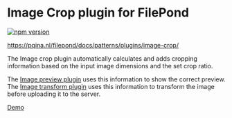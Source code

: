 # Image Crop plugin for FilePond

[![npm version](https://badge.fury.io/js/filepond-plugin-image-crop.svg)](https://badge.fury.io/js/filepond)

https://pqina.nl/filepond/docs/patterns/plugins/image-crop/

The Image crop plugin automatically calculates and adds cropping information based on the input image dimensions and the set crop ratio.

The [Image preview plugin](https://github.com/pqina/filepond-plugin-image-preview) uses this information to show the correct preview. The [Image transform plugin](https://github.com/pqina/filepond-plugin-image-transform) uses this information to transform the image before uploading it to the server.

[Demo](https://pqina.github.io/filepond-plugin-image-crop/)